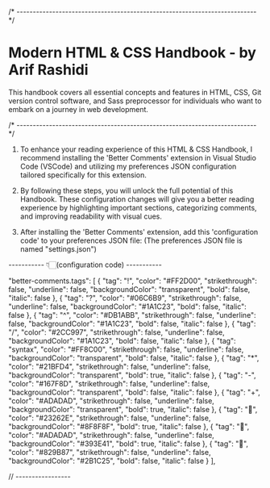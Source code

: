 

/* -------------------------------------------------------------------------- */

# Modern HTML & CSS Handbook - by Arif Rashidi
This handbook covers all essential concepts and features in HTML, CSS, Git version control software, and Sass preprocessor for individuals who want to embark on a journey in web development.

/* -------------------------------------------------------------------------- */

1. To enhance your reading experience of this HTML & CSS Handbook, I recommend installing the 'Better Comments' extension in Visual Studio Code (VSCode) and utilizing my preferences JSON configuration tailored specifically for this extension.

2. By following these steps, you will unlock the full potential of this Handbook. These configuration changes will give you a better reading experience by highlighting important sections, categorizing comments, and improving readability with visual cues.

3. After installing the 'Better Comments' extension, add this 'configuration code' to your preferences JSON file:
(The preferences JSON file is named "settings.json")

----------- 👇🏻(configuration code) -----------

"better-comments.tags": [
    {
        "tag": "!",
        "color": "#FF2D00",
        "strikethrough": false,
        "underline": false,
        "backgroundColor": "transparent",
        "bold": false,
        "italic": false
    },
    {
        "tag": "?",
        "color": "#06C6B9",
        "strikethrough": false,
        "underline": false,
        "backgroundColor": "#1A1C23",
        "bold": false,
        "italic": false
    },
    {
        "tag": "^",
        "color": "#DB1ABB",
        "strikethrough": false,
        "underline": false,
        "backgroundColor": "#1A1C23",
        "bold": false,
        "italic": false
    },
    {
        "tag": "/",
        "color": "#2CC997",
        "strikethrough": false,
        "underline": false,
        "backgroundColor": "#1A1C23",
        "bold": false,
        "italic": false
    },
    {
        "tag": "syntax",
        "color": "#FF8C00",
        "strikethrough": false,
        "underline": false,
        "backgroundColor": "transparent",
        "bold": false,
        "italic": false
    },
    {
        "tag": "*",
        "color": "#21BFD4",
        "strikethrough": false,
        "underline": false,
        "backgroundColor": "transparent",
        "bold": true,
        "italic": false
    },
    {
        "tag": "-",
        "color": "#167F8D",
        "strikethrough": false,
        "underline": false,
        "backgroundColor": "transparent",
        "bold": false,
        "italic": false
    },
    {
        "tag": "+",
        "color": "#ADADAD",
        "strikethrough": false,
        "underline": false,
        "backgroundColor": "transparent",
        "bold": true,
        "italic": false
    },
    {
        "tag": "🧡",
        "color": "#23262E",
        "strikethrough": false,
        "underline": false,
        "backgroundColor": "#8F8F8F",
        "bold": true,
        "italic": false
    },
    {
        "tag": "🔸",
        "color": "#ADADAD",
        "strikethrough": false,
        "underline": false,
        "backgroundColor": "#393E41",
        "bold": true,
        "italic": false
    },
    {
        "tag": "🔗",
        "color": "#829B87",
        "strikethrough": false,
        "underline": false,
        "backgroundColor": "#2B1C25",
        "bold": false,
        "italic": false
    }
],

// -----------------
